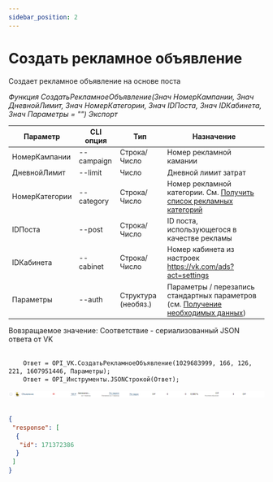 ```yaml
---
sidebar_position: 2
---
```


# Создать рекламное объявление
Создает рекламное объявление на основе поста 

*Функция СоздатьРекламноеОбъявление(Знач НомерКампании, Знач ДневнойЛимит, Знач НомерКатегории, Знач IDПоста, Знач IDКабинета, Знач Параметры = "") Экспорт*

  | Параметр | CLI опция | Тип | Назначение |
  |-|-|-|-|
  | НомерКампании | --campaign | Строка/Число | Номер рекламной камании |
  | ДневнойЛимит | --limit | Число | Дневной лимит затрат |
  | НомерКатегории | --category | Строка/Число | Номер рекламной категории. См. [Получить список рекламных категорий](./Poluchit-spisok-reklamnyh-kategoriy) |
  | IDПоста | --post | Строка/Число | ID поста, использующегося в качестве рекламы |
  | IDКабинета | --cabinet | Строка/Число | Номер кабинета из настроек https://vk.com/ads?act=settings |
  | Параметры | --auth | Структура (необяз.) | Параметры / перезапись стандартных параметров (см. [Получение необходимых данных](../)) |
  
  Вовзращаемое значение: Соответствие - сериализованный JSON ответа от VK

```bsl title="Пример кода"
			
	Ответ = OPI_VK.СоздатьРекламноеОбъявление(1029683999, 166, 126, 221, 1607951446, Параметры);
	Ответ = OPI_Инструменты.JSONСтрокой(Ответ);

```

![Результат](img/2.png)

```json title="Результат"

{
 "response": [
  {
   "id": 171372386
  }
 ]
}

```
